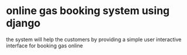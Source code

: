 # online gas booking system using django
 the system will help the customers by providing a simple user interactive interface for booking gas online
